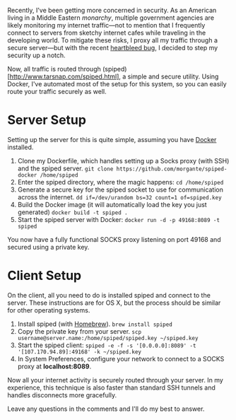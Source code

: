 Recently, I've been getting more concerned in security. As an American living in a Middle Eastern *monarchy*, multiple government agencies are likely monitoring my internet traffic—not to mention that I frequently connect to servers from sketchy internet cafes while traveling in the developing world. To mitigate these risks, I proxy all my traffic through a secure server—but with the recent [heartbleed bug](http://www.vox.com/2014/4/8/5593654/heartbleed-explainer-big-new-web-security-flaw-compromise-privacy), I decided to step my security up a notch.

Now, all traffic is routed through (spiped)[http://www.tarsnap.com/spiped.html], a simple and secure utility. Using Docker, I've automated most of the setup for this system, so you can easily route your traffic securely as well.

# Server Setup
Setting up the server for this is quite simple, assuming you have [Docker](http://docker.io) installed.

1. Clone my Dockerfile, which handles setting up a Socks proxy (with SSH) and the spiped server.
	```git clone https://github.com/morgante/spiped-docker /home/spiped```
2. Enter the spiped directory, where the magic happens:
	```cd /home/spiped```
3. Generate a secure key for the spiped socket to use for communication across the internet.
	```dd if=/dev/urandom bs=32 count=1 of=spiped.key```
4. Build the Docker image (it will automatically load the key you just generated)
	```docker build -t spiped .```
5. Start the spiped server with Docker:
	```docker run -d -p 49168:8089 -t spiped```

You now have a fully functional SOCKS proxy listening on port 49168 and secured using a private key.

# Client Setup
On the client, all you need to do is installed spiped and connect to the server. These instructions are for OS X, but the process should be similar for other operating systems.

1. Install spiped (with [Homebrew](http://brew.sh)).
	```brew install spiped```
2. Copy the private key from your server.
	```scp username@server.name:/home/spiped/spiped.key ~/spiped.key```
3. Start the spiped client:
	```spiped -e -f -s '[0.0.0.0]:8089' -t '[107.170.94.89]:49168' -k ~/spiped.key```
4. In System Preferences, configure your network to connect to a SOCKS proxy at **localhost:8089**.

Now all your internet activity is securely routed through your server. In my experience, this technique is also faster than standard SSH tunnels and handles disconnects more gracefully.

Leave any questions in the comments and I'll do my best to answer.